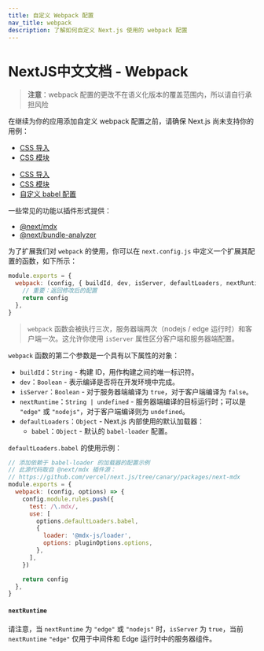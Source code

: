```yaml
---
title: 自定义 Webpack 配置
nav_title: webpack
description: 了解如何自定义 Next.js 使用的 webpack 配置
---
```


# NextJS中文文档 - Webpack

> **注意**：webpack 配置的更改不在语义化版本的覆盖范围内，所以请自行承担风险

在继续为你的应用添加自定义 webpack 配置之前，请确保 Next.js 尚未支持你的用例：

<AppOnly>

- [CSS 导入](/nextjs-cn/app/getting-started/css)
- [CSS 模块](/nextjs-cn/app/getting-started/css#css-modules)

</AppOnly>

<PagesOnly>

- [CSS 导入](/nextjs-cn/app/getting-started/css)
- [CSS 模块](/nextjs-cn/app/getting-started/css)
- [自定义 babel 配置]()

</PagesOnly>

一些常见的功能以插件形式提供：

- [@next/mdx](https://github.com/vercel/next.js/tree/canary/packages/next-mdx)
- [@next/bundle-analyzer](https://github.com/vercel/next.js/tree/canary/packages/next-bundle-analyzer)

为了扩展我们对 `webpack` 的使用，你可以在 `next.config.js` 中定义一个扩展其配置的函数，如下所示：

```js
module.exports = {
  webpack: (config, { buildId, dev, isServer, defaultLoaders, nextRuntime, webpack }) => {
    // 重要：返回修改后的配置
    return config
  },
}
```

> `webpack` 函数会被执行三次，服务器端两次（nodejs / edge 运行时）和客户端一次。这允许你使用 `isServer` 属性区分客户端和服务器端配置。

`webpack` 函数的第二个参数是一个具有以下属性的对象：

- `buildId`：`String` - 构建 ID，用作构建之间的唯一标识符。
- `dev`：`Boolean` - 表示编译是否将在开发环境中完成。
- `isServer`：`Boolean` - 对于服务器端编译为 `true`，对于客户端编译为 `false`。
- `nextRuntime`：`String | undefined` - 服务器端编译的目标运行时；可以是 `"edge"` 或 `"nodejs"`，对于客户端编译则为 `undefined`。
- `defaultLoaders`：`Object` - Next.js 内部使用的默认加载器：
  - `babel`：`Object` - 默认的 `babel-loader` 配置。

`defaultLoaders.babel` 的使用示例：

```js
// 添加依赖于 babel-loader 的加载器的配置示例
// 此源代码取自 @next/mdx 插件源：
// https://github.com/vercel/next.js/tree/canary/packages/next-mdx
module.exports = {
  webpack: (config, options) => {
    config.module.rules.push({
      test: /\.mdx/,
      use: [
        options.defaultLoaders.babel,
        {
          loader: '@mdx-js/loader',
          options: pluginOptions.options,
        },
      ],
    })

    return config
  },
}
```

#### `nextRuntime`

请注意，当 `nextRuntime` 为 `"edge"` 或 `"nodejs"` 时，`isServer` 为 `true`，当前 `nextRuntime` `"edge"` 仅用于中间件和 Edge 运行时中的服务器组件。

